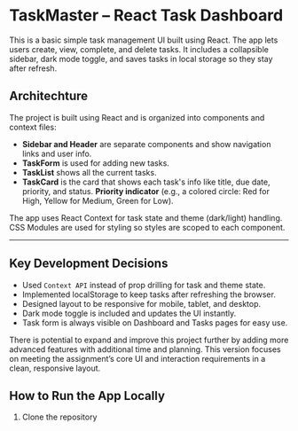 # TaskMaster – React Task Dashboard

This is a basic simple task management UI built using React. The app lets users create, view, complete, and delete tasks. It includes a collapsible sidebar, dark mode toggle, and saves tasks in local storage so they stay after refresh.

## Architechture

The project is built using React and is organized into components and context files:

- **Sidebar and Header** are separate components and show navigation links and user info.
- **TaskForm** is used for adding new tasks.
- **TaskList** shows all the current tasks.
- **TaskCard** is the card that shows each task's info like title, due date, priority, and status.
  **Priority indicator** (e.g., a colored circle: Red for High, Yellow for Medium, Green for Low).

The app uses React Context for task state and theme (dark/light) handling. CSS Modules are used for styling so styles are scoped to each component.

---

## Key Development Decisions

- Used `Context API` instead of prop drilling for task and theme state.
- Implemented localStorage to keep tasks after refreshing the browser.
- Designed layout to be responsive for mobile, tablet, and desktop.
- Dark mode toggle is included and updates the UI instantly.
- Task form is always visible on Dashboard and Tasks pages for easy use.

There is potential to expand and improve this project further by adding more advanced features with additional time and planning.
This version focuses on meeting the assignment’s core UI and interaction requirements in a clean, responsive layout.

## How to Run the App Locally

1. Clone the repository
